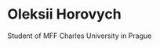 # Oleksii Horovych
Student of MFF Charles University in Prague

<!---
oleksiihorovych/oleksiihorovych is a ✨ special ✨ repository because its `README.md` (this file) appears on your GitHub profile.
You can click the Preview link to take a look at your changes.
--->
